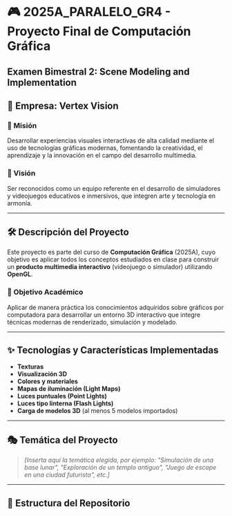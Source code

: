 # 🎮 2025A_PARALELO_GR4 - Proyecto Final de Computación Gráfica

## Examen Bimestral 2: Scene Modeling and Implementation

## 🏢 Empresa: **Vertex Vision**

### 🧭 Misión
Desarrollar experiencias visuales interactivas de alta calidad mediante el uso de tecnologías gráficas modernas, fomentando la creatividad, el aprendizaje y la innovación en el campo del desarrollo multimedia.

### 🌟 Visión
Ser reconocidos como un equipo referente en el desarrollo de simuladores y videojuegos educativos e inmersivos, que integren arte y tecnología en armonía.

---

## 🛠️ Descripción del Proyecto

Este proyecto es parte del curso de **Computación Gráfica** (2025A), cuyo objetivo es aplicar todos los conceptos estudiados en clase para construir un **producto multimedia interactivo** (videojuego o simulador) utilizando **OpenGL**.

### 🎯 Objetivo Académico
Aplicar de manera práctica los conocimientos adquiridos sobre gráficos por computadora para desarrollar un entorno 3D interactivo que integre técnicas modernas de renderizado, simulación y modelado.

---

## ✨ Tecnologías y Características Implementadas

- **Texturas**
- **Visualización 3D**
- **Colores y materiales**
- **Mapas de iluminación (Light Maps)**
- **Luces puntuales (Point Lights)**
- **Luces tipo linterna (Flash Lights)**
- **Carga de modelos 3D** (al menos 5 modelos importados)

---

## 🎭 Temática del Proyecto

> *[Inserta aquí la temática elegida, por ejemplo: "Simulación de una base lunar", "Exploración de un templo antiguo", "Juego de escape en una ciudad futurista", etc.]*

---

## 📁 Estructura del Repositorio

